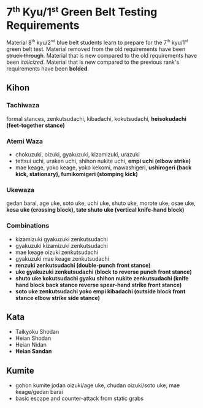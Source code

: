 <!-- markdownlint-disable no-inline-html -->
# 7<sup><small>th</small></sup> Kyu/1<sup><small>st</small></sup> Green Belt Testing Requirements

Material 8<sup><small>th</small></sup> kyu/2<sup><small>nd</small></sup> blue belt students learn to prepare for
the 7<sup><small>th</small></sup> kyu/1<sup><small>st</small></sup> green belt test.
Material removed from the old requirements have been ~~struck through~~.
Material that is new compared to the old requirements have been *italicized*.
Material that is new compared to the previous rank's requirements have been **bolded**.

## Kihon

### Tachiwaza

formal stances, zenkutsudachi, kibadachi, kokutsudachi, **heisokudachi (feet-together stance)**

### Atemi Waza

* chokuzuki, oizuki, gyakuzuki, kizamizuki, urazuki
* tettsui uchi, uraken uchi, shihon nukite uchi, **empi uchi (elbow strike)**
* mae keage, yoko keage, yoko kekomi, mawashigeri, **ushirogeri (back kick, stationary), fumikomigeri (stomping kick)**

### Ukewaza

gedan barai, age uke, soto uke, uchi uke, shuto uke, morote uke, osae uke, **kosa uke (crossing block), tate shuto uke (vertical knife-hand block)**

### Combinations

* kizamizuki gyakuzuki zenkutsudachi
* gyakuzuki kizamizuki zenkutsudachi
* mae keage oizuki zenkutsudachi
* gyakuzuki mae keage zenkutsudachi
* **renzuki zenkutsudachi (double-punch front stance)**
* **uke gyakuzuki zenkutsudachi (block to reverse punch front stance)**
* **shuto uke kokutsudachi gyaku shihon nukite zenkutsudachi (knife hand block back stance reverse spear-hand strike front stance)**
* **soto uke zenkutsudachi yoko empi kibadachi (outside block front stance elbow strike side stance)**

## Kata

* Taikyoku Shodan
* Heian Shodan
* Heian Nidan
* **Heian Sandan**

## Kumite

* gohon kumite jodan oizuki/age uke, chudan oizuki/soto uke, mae keage/gedan barai
* basic escape and counter-attack from static grabs
